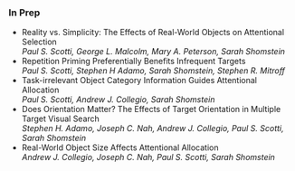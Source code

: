 ### In Prep
* Reality vs. Simplicity: The Effects of Real-World Objects on Attentional Selection
<br> <i> Paul S. Scotti, George L. Malcolm, Mary A. Peterson, Sarah Shomstein </i>
* Repetition Priming Preferentially Benefits Infrequent Targets
<br> <i> Paul S. Scotti, Stephen H Adamo, Sarah Shomstein, Stephen R. Mitroff </i>
* Task-irrelevant Object Category Information Guides Attentional Allocation
<br> <i> Paul S. Scotti, Andrew J. Collegio, Sarah Shomstein </i>
* Does Orientation Matter? The Effects of Target Orientation in Multiple Target Visual Search
<br> <i> Stephen H. Adamo, Joseph C. Nah, Andrew J. Collegio, Paul S. Scotti, Sarah Shomstein </i>
* Real-World Object Size Affects Attentional Allocation
<br> <i> Andrew J. Collegio, Joseph C. Nah, Paul S. Scotti, Sarah Shomstein </i>
